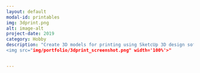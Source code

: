 ```yaml
---
layout: default
modal-id: printables
img: 3dprint.png
alt: image-alt
project-date: 2019
category: Hobby
description: "Create 3D models for printing using SketcUp 3D design software. This specific model is for a smartlock which is using a DC worm motor which is attached on the key.
<img src="img/portfolio/3dprint_screenshot.png" width='100%'>"


---
```

